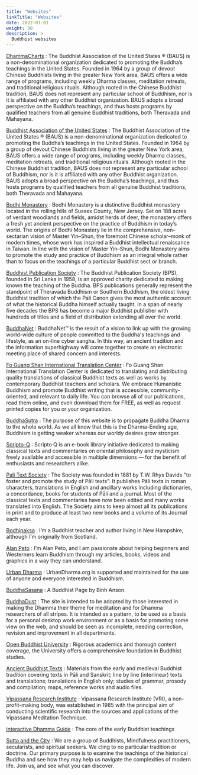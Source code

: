 ```yaml
---
title: "Websites"
linkTitle: "Websites"
date: 2022-01-01
weight: 30
description: >
  Buddhist websites
---
```


[DhammaCharts](https://www.dhammacharts.org)
: The Buddhist Association of the United States ® (BAUS) is a non-denominational organization dedicated to promoting the Buddha’s teachings in the United States. Founded in 1964 by a group of devout Chinese Buddhists living in the greater New York area, BAUS offers a wide range of programs, including weekly Dharma classes, meditation retreats, and traditional religious rituals. Although rooted in the Chinese Buddhist tradition, BAUS does not represent any particular school of Buddhism, nor is it is affiliated with any other Buddhist organization. BAUS adopts a broad perspective on the Buddha’s teachings, and thus hosts programs by qualified teachers from all genuine Buddhist traditions, both Theravada and Mahayana.

[Buddhist Association of the United States](https://www.baus.org/en/)
: The Buddhist Association of the United States ® (BAUS) is a non-denominational organization dedicated to promoting the Buddha’s teachings in the United States. Founded in 1964 by a group of devout Chinese Buddhists living in the greater New York area, BAUS offers a wide range of programs, including weekly Dharma classes, meditation retreats, and traditional religious rituals. Although rooted in the Chinese Buddhist tradition, BAUS does not represent any particular school of Buddhism, nor is it is affiliated with any other Buddhist organization. BAUS adopts a broad perspective on the Buddha’s teachings, and thus hosts programs by qualified teachers from all genuine Buddhist traditions, both Theravada and Mahayana.

[Bodhi Monastery](https://bodhimonastery.org)
: Bodhi Monastery is a distinctive Buddhist monastery located in the rolling hills of Sussex County, New Jersey. Set on 188 acres of verdant woodlands and fields, amidst herds of deer, the monastery offers a fresh yet ancient perspective on the practice of Buddhism in today’s world. The origins of Bodhi Monastery lie in the comprehensive, non–sectarian vision of Master Yin–Shun, the foremost Chinese scholar–monk of modern times, whose work has inspired a Buddhist intellectual renaissance in Taiwan. In line with the vision of Master Yin–Shun, Bodhi Monastery aims to promote the study and practice of Buddhism as an integral whole rather than to focus on the teachings of a particular Buddhist sect or branch.

[Buddhist Publication Society](https://www.bps.lk)
: The Buddhist Publication Society (BPS), founded in Sri Lanka in 1958, is an approved charity dedicated to making known the teaching of the Buddha. BPS publications generally represent the standpoint of Theravada Buddhism or Southern Buddhism, the oldest living Buddhist tradition of which the Pali Canon gives the most authentic account of what the historical Buddha himself actually taught. In a span of nearly five decades the BPS has become a major Buddhist publisher with hundreds of titles and a field of distribution extending all over the world.

[BuddhaNet](http://www.buddhanet.net)
: BuddhaNet™ is the result of a vision to link up with the growing world-wide culture of people committed to the Buddha's teachings and lifestyle, as an on-line cyber sangha. In this way, an ancient tradition and the information superhighway will come together to create an electronic meeting place of shared concern and interests.

[Fo Guang Shan International Translation Center](https://www.fgsitc.org)
: Fo Guang Shan International Translation Center is dedicated to translating and distributing quality translations of classical Buddhist texts as well as works by contemporary Buddhist teachers and scholars. We embrace Humanistic Buddhism and promote Buddhist writing that is accessible, community-oriented, and relevant to daily life. You can browse all of our publications, read them online, and even download them for FREE, as well as request printed copies for you or your organization.

[BuddhaSutra](http://buddhasutra.com)
: The purpose of this website is to propagate Buddha Dharma to the whole world. As we all know that this is the Dharma-Ending age, Buddhism is getting weaker whereas our worldy desires grow stronger.

[Scripto-Q](https://scriptoq.com/page/resources/book_index/buddhism/theravada)
: Scripto·Q is an e-book library initiative dedicated to making classical texts and commentaries on oriental philosophy and mysticism freely available and accessible in multiple dimensions — for the benefit of enthusiasts and researchers alike.

[Pali Text Society](http://www.palitext.com)
: The Society was founded in 1881 by T.W. Rhys Davids "to foster and promote the study of Pāli texts". It publishes Pāli texts in roman characters, translations in English and ancillary works including dictionaries, a concordance, books for students of Pāli and a journal. Most of the classical texts and commentaries have now been edited and many works translated into English. The Society aims to keep almost all its publications in print and to produce at least two new books and a volume of its Journal each year. 

[Bodhipaksa](https://www.bodhipaksa.com)
: I’m a Buddhist teacher and author living in New Hampshire, although I’m originally from Scotland.

[Alan Peto](https://alanpeto.com)
: I’m Alan Peto, and I am passionate about helping beginners and Westerners learn Buddhism through my articles, books, videos and graphics in a way they can understand.

[Urban Dharma](https://www.urbandharma.org/index6.html)
: UrbanDharma.org is supported and maintained for the use of anyone and everyone interested in Buddhism.

[BuddhaSasana](https://www.budsas.org/index.htm)
: A Buddhist Page by Binh Anson.

[BuddhaDust](https://obo.genaud.net/index.htm)
: The site is intended to be adopted by those interested in making the Dhamma their theme for meditation and for Dhamma researchers of all stripes. It is intended as a pattern, to be used as a basis for a personal desktop work environment or as a basis for promoting some view on the web, and should be seen as incomplete, needing correction, revision and improvement in all departments.

[Open Buddhist University](https://buddhistuniversity.net/)
: Rigorous academics and thorough content coverage, the University offers a comprehensive foundation in Buddhist studies.

[Ancient Buddhist Texts](https://www.ancient-buddhist-texts.net/index.htm)
: Materials from the early and medieval Buddhist tradition covering texts in Pāli and Sanskrit; line by line (interlinear) texts and translations; translations in English only; studies of grammar, prosody and compilation; maps, reference works and audio files.

[Vipassana Research Institute](https://www.vridhamma.org)
: Vipassana Research Institute (VRI), a non-profit-making body, was established in 1985 with the principal aim of conducting scientific research into the sources and applications of the Vipassana Meditation Technique.

[interactive Dhamma Guide](https://www.idhamma.org)
: The core of the early Buddhist teachings

[Sutta and the City](https://www.suttaandthecity.com)
: We are a group of Buddhists, Mindfulness practitioners, secularists, and spiritual seekers.  We cling to no particular tradition or doctrine.  Our primary purpose is to examine the teachings of the historical Buddha and see how they may help us navigate the complexities of modern life.  Join us, and see what you can discover.
